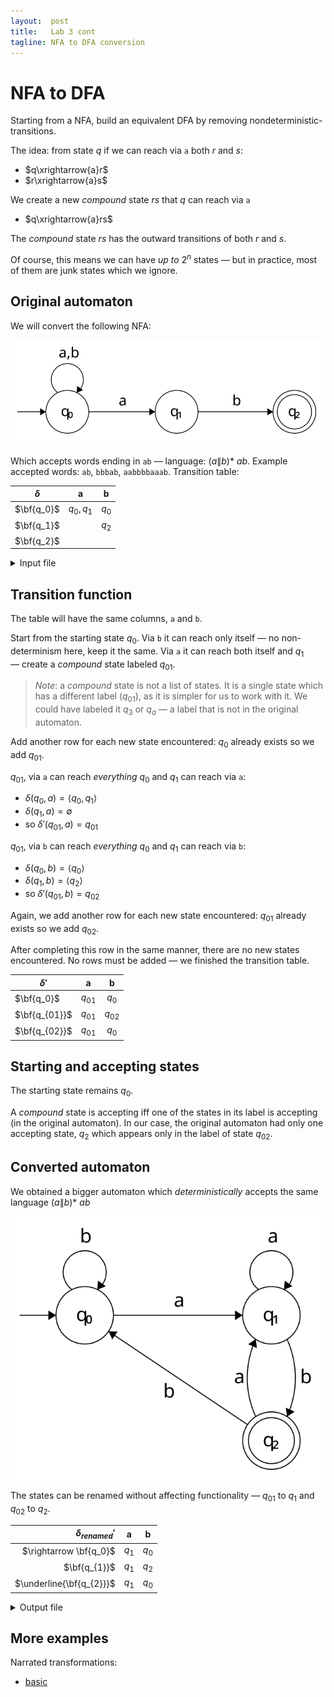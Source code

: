 ```yaml
---
layout:  post
title:   Lab 3 cont
tagline: NFA to DFA conversion
---
```


# NFA to DFA

Starting from a NFA, build an equivalent DFA by removing nondeterministic-transitions.

The idea: from state $q$ if we can reach via `a` both $r$ and $s$:

- $q\xrightarrow{a}r$
- $r\xrightarrow{a}s$

We create a new *compound* state $rs$ that $q$ can reach via `a`

- $q\xrightarrow{a}rs$

The *compound* state $rs$ has the outward transitions of both $r$ and $s$.

Of course, this means we can have *up to* $2^n$ states — but in practice, most of them are junk states which we ignore.

## Original automaton

We will convert the following NFA:

![nfa](assets/nfa-original.svg)

Which accepts words ending in `ab` — language: $(a\|b){*}\ ab$. Example accepted words: `ab`, `bbbab`, `aabbbbaaab`. Transition table:


| $\delta$   |     a      |   b   |
| ---------- | :--------: | :---: |
| $\bf{q_0}$ | $q_0, q_1$ | $q_0$ |
| $\bf{q_1}$ |            | $q_2$ |
| $\bf{q_2}$ |            |       |

<details markdown="1"><summary>Input file</summary>

```
2
0 a 0
0 b 1
0 a 1
1 b 2
```
</details>

## Transition function

The table will have the same columns, `a` and `b`.

Start from the starting state $q_0$. Via `b` it can reach only itself — no non-determinism here, keep it the same. Via `a` it can reach both itself and $q_1$ — create a *compound* state labeled $q_{01}$.

> *Note*: a *compound* state is not a list of states. It is a single state which has a different label ($q_{01}$), as it is simpler for us to work with it. We could have labeled it $q_3$ or $q_a$ — a label that is not in the original automaton.


Add another row for each new state encountered: $q_0$ already exists so we add $q_{01}$.

$q_{01}$, via `a` can reach *everything* $q_0$ and $q_1$ can reach via `a`:

-  $\delta(q_0,a) = \langle q_0,q_1 \rangle$
-  $\delta(q_1, a)= \emptyset$
-  so $\delta'(q_{01},a) = q_{01}$


$q_{01}$, via `b` can reach *everything* $q_0$ and $q_1$ can reach via `b`:
-  $\delta(q_0,b) = \langle q_0 \rangle$
-  $\delta(q_1, b)= \langle q_2 \rangle$
-  so $\delta'(q_{01},b) = q_{02}$

Again, we add another row for each new state encountered: $q_{01}$ already exists so we add $q_{02}$.

After completing this row in the same manner, there are no new states encountered. No rows must be added — we finished the transition table.

| $\delta'$     |    a     |    b     |
| ------------- | :------: | :------: |
| $\bf{q_0}$    | $q_{01}$ |  $q_0$   |
| $\bf{q_{01}}$ | $q_{01}$ | $q_{02}$ |
| $\bf{q_{02}}$ | $q_{01}$ |  $q_0$   |


## Starting and accepting states

The starting state remains $q_0$.

A *compound* state is accepting iff one of the states in its label is accepting (in the original automaton). In our case, the original automaton had only one accepting state, $q_2$ which appears only in the label of state $q_{02}$.

## Converted automaton

We obtained a bigger automaton which *deterministically* accepts the same language $(a\|b){*}\ ab$

![nfa](assets/nfa-transformed.svg)

The states can be renamed without affecting functionality — $q_{01}$ to $q_1$ and $q_{02}$ to $q_2$.


|      $\delta_{renamed}'$ |   a   |   b   |
| -----------------------: | :---: | :---: |
|   $\rightarrow \bf{q_0}$ | $q_1$ | $q_0$ |
|             $\bf{q_{1}}$ | $q_1$ | $q_2$ |
| $\underline{\bf{q_{2}}}$ | $q_1$ | $q_0$ |


<details markdown="1"><summary>Output file</summary>

```
2
0 a 1
0 b 0
1 a 1
1 b 2
2 a 1
2 b 0
```

</details>


## More examples

Narrated transformations:

- [basic](https://youtu.be/dY1bCC6syLI)
